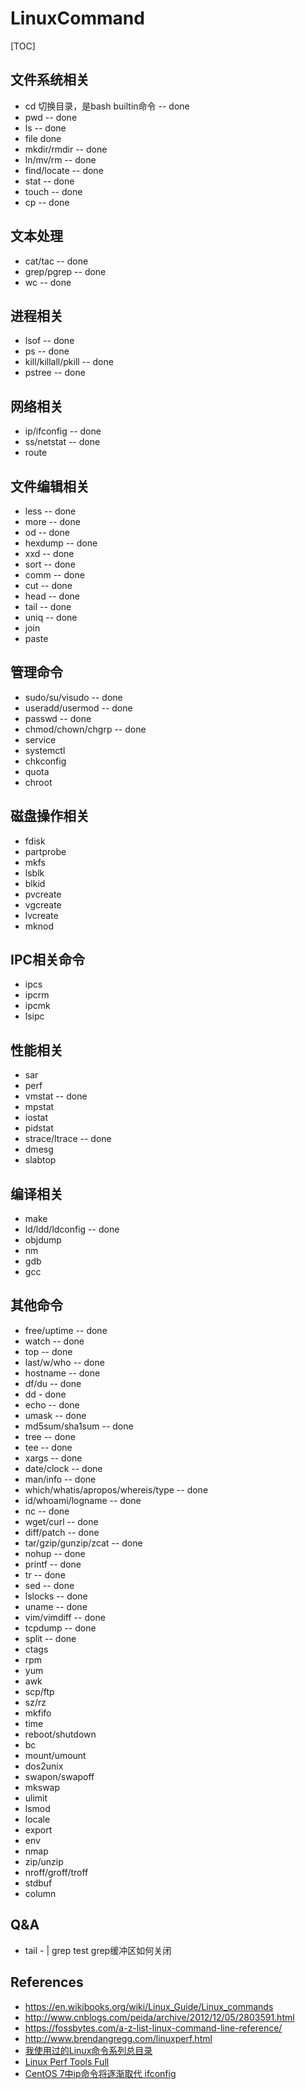 
# LinuxCommand
 
[TOC]

## 文件系统相关

- cd 切换目录，是bash builtin命令 -- done
- pwd     -- done
- ls      -- done
- file       done 
- mkdir/rmdir   -- done
- ln/mv/rm      -- done
- find/locate   -- done
- stat          -- done
- touch         -- done
- cp        -- done

## 文本处理

- cat/tac     -- done
- grep/pgrep        -- done
- wc -- done

## 进程相关

- lsof   -- done
- ps     -- done
- kill/killall/pkill   -- done
- pstree -- done

## 网络相关

- ip/ifconfig  -- done
- ss/netstat   -- done
- route

## 文件编辑相关

- less -- done
- more -- done
- od   -- done
- hexdump -- done
- xxd  -- done
- sort -- done
- comm -- done
- cut  -- done
- head   -- done
- tail   -- done
- uniq   -- done
- join   
- paste

## 管理命令

- sudo/su/visudo -- done
- useradd/usermod -- done
- passwd  -- done
- chmod/chown/chgrp   -- done
- service
- systemctl
- chkconfig
- quota
- chroot

## 磁盘操作相关

- fdisk
- partprobe
- mkfs
- lsblk
- blkid
- pvcreate
- vgcreate
- lvcreate
- mknod

## IPC相关命令

- ipcs
- ipcrm
- ipcmk
- lsipc

## 性能相关

- sar
- perf
- vmstat -- done
- mpstat
- iostat
- pidstat
- strace/ltrace  -- done 
- dmesg
- slabtop

## 编译相关

- make
- ld/ldd/ldconfig -- done
- objdump
- nm
- gdb
- gcc

## 其他命令

- free/uptime -- done
- watch -- done
- top  -- done
- last/w/who -- done
- hostname -- done
- df/du -- done
- dd - done
- echo -- done
- umask -- done
- md5sum/sha1sum  -- done
- tree  -- done
- tee   -- done
- xargs -- done
- date/clock -- done
- man/info -- done
- which/whatis/apropos/whereis/type -- done
- id/whoami/logname -- done
- nc -- done
- wget/curl -- done
- diff/patch -- done
- tar/gzip/gunzip/zcat -- done
- nohup -- done
- printf -- done
- tr -- done
- sed -- done
- lslocks -- done
- uname -- done
- vim/vimdiff -- done
- tcpdump -- done
- split -- done
- ctags
- rpm
- yum
- awk
- scp/ftp
- sz/rz
- mkfifo
- time
- reboot/shutdown
- bc
- mount/umount
- dos2unix
- swapon/swapoff
- mkswap
- ulimit
- lsmod
- locale
- export
- env
- nmap
- zip/unzip
- nroff/groff/troff
- stdbuf
- column

## Q&A

- tail - | grep test    grep缓冲区如何关闭

## References

- https://en.wikibooks.org/wiki/Linux_Guide/Linux_commands
- http://www.cnblogs.com/peida/archive/2012/12/05/2803591.html
- https://fossbytes.com/a-z-list-linux-command-line-reference/
- http://www.brendangregg.com/linuxperf.html
- [我使用过的Linux命令系列总目录](http://codingstandards.iteye.com/blog/786653)
- [Linux Perf Tools Full](http://www.brendangregg.com/Perf/linux_perf_tools_full.png)
- [CentOS 7中ip命令将逐渐取代 ifconfig](https://www.cnblogs.com/liaojie970/p/5753350.html)

